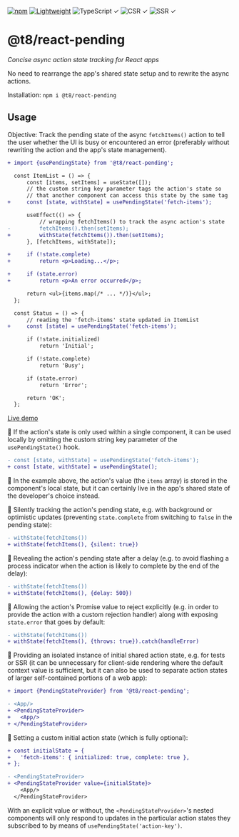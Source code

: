 [![npm](https://flat.badgen.net/npm/v/@t8/react-pending?labelColor=345&color=46e)](https://www.npmjs.com/package/@t8/react-pending) [![Lightweight](https://flat.badgen.net/bundlephobia/minzip/@t8/react-pending/?labelColor=345&color=46e)](https://bundlephobia.com/package/@t8/react-pending) ![TypeScript ✓](https://flat.badgen.net/badge/TypeScript/✓?labelColor=345&color=345) ![CSR ✓](https://flat.badgen.net/badge/CSR/✓?labelColor=345&color=345) ![SSR ✓](https://flat.badgen.net/badge/SSR/✓?labelColor=345&color=345)

# @t8/react-pending

*Concise async action state tracking for React apps*

No need to rearrange the app's shared state setup and to rewrite the async actions.

Installation: `npm i @t8/react-pending`

## Usage

Objective: Track the pending state of the async `fetchItems()` action to tell the user whether the UI is busy or encountered an error (preferably without rewriting the action and the app's state management).

```diff
+ import {usePendingState} from '@t8/react-pending';

  const ItemList = () => {
      const [items, setItems] = useState([]);
      // the custom string key parameter tags the action's state so
      // that another component can access this state by the same tag
+     const [state, withState] = usePendingState('fetch-items');

      useEffect(() => {
          // wrapping fetchItems() to track the async action's state
-         fetchItems().then(setItems);
+         withState(fetchItems()).then(setItems);
      }, [fetchItems, withState]);

+     if (!state.complete)
+         return <p>Loading...</p>;

+     if (state.error)
+         return <p>An error occurred</p>;

      return <ul>{items.map(/* ... */)}</ul>;
  };

  const Status = () => {
      // reading the 'fetch-items' state updated in ItemList
+     const [state] = usePendingState('fetch-items');

      if (!state.initialized)
          return 'Initial';

      if (!state.complete)
          return 'Busy';

      if (state.error)
          return 'Error';

      return 'OK';
  };
```

[Live demo](https://codesandbox.io/p/sandbox/9rrsg9?file=%2Fsrc%2FItemList.js)

🔹 If the action's state is only used within a single component, it can be used locally by omitting the custom string key parameter of the `usePendingState()` hook.

```diff
- const [state, withState] = usePendingState('fetch-items');
+ const [state, withState] = usePendingState();
```

🔹 In the example above, the action's value (the `items` array) is stored in the component's local state, but it can certainly live in the app's shared state of the developer's choice instead.

🔹 Silently tracking the action's pending state, e.g. with background or optimistic updates (preventing `state.complete` from switching to `false` in the pending state):

```diff
- withState(fetchItems())
+ withState(fetchItems(), {silent: true})
```

🔹 Revealing the action's pending state after a delay (e.g. to avoid flashing a process indicator when the action is likely to complete by the end of the delay):

```diff
- withState(fetchItems())
+ withState(fetchItems(), {delay: 500})
```

🔹 Allowing the action's Promise value to reject explicitly (e.g. in order to provide the action with a custom rejection handler) along with exposing `state.error` that goes by default:

```diff
- withState(fetchItems())
+ withState(fetchItems(), {throws: true}).catch(handleError)
```

🔹 Providing an isolated instance of initial shared action state, e.g. for tests or SSR (it can be unnecessary for client-side rendering where the default context value is sufficient, but it can also be used to separate action states of larger self-contained portions of a web app):

```diff
+ import {PendingStateProvider} from '@t8/react-pending';

- <App/>
+ <PendingStateProvider>
+   <App/>
+ </PendingStateProvider>
```

🔹 Setting a custom initial action state (which is fully optional):

```diff
+ const initialState = {
+   'fetch-items': { initialized: true, complete: true },
+ };

- <PendingStateProvider>
+ <PendingStateProvider value={initialState}>
    <App/>
  </PendingStateProvider>
```

With an explicit value or without, the `<PendingStateProvider>`'s nested components will only respond to updates in the particular action states they subscribed to by means of `usePendingState('action-key')`.

